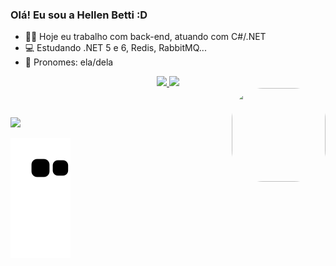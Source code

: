 ### Olá! Eu sou a Hellen Betti :D

- 👩‍💻 Hoje eu trabalho com back-end, atuando com C#/.NET
- 💻 Estudando .NET 5 e 6, Redis, RabbitMQ...
- 👩 Pronomes: ela/dela

<div align="center">
  <a href="https://github.com/HellenBetti">
  <img height="180em" src="https://github-readme-stats.vercel.app/api?username=HellenBetti&show_icons=true&theme=bear&include_all_commits=true&count_private=true"/>
  <img height="130em" src="https://github-readme-stats.vercel.app/api/top-langs/?username=HellenBetti&layout=compact&langs_count=7&theme=bear"/>
</div>
  <link rel="stylesheet" href="https://cdn.jsdelivr.net/gh/devicons/devicon@v2.14.0/devicon.min.css"> 
  <a href="https://picasion.com/"><img align="right" src="https://i.picasion.com/pic91/c8cfec92a75c1fe4c412a7dbe1eb9a67.gif" width="150" height="150" style="border-radius:50px; alt="https://picasion.com/" /></a><br />
</div>
    
  <link rel="stylesheet" href="https://cdn.jsdelivr.net/gh/devicons/devicon@v2.14.0/devicon.min.css"> 
    
  ##
  
  <div> 
  <a href="https://www.linkedin.com/in/hellen-brand%C3%A3o-b60156166/" target="_blank"><img src="https://img.shields.io/badge/-LinkedIn-%230077B5?style=for-the-badge&logo=linkedin&logoColor=white" target="_blank"></a> 
 
  ![Snake animation](https://github.com/HellenBetti/HellenBetti/blob/output/github-contribution-grid-snake.svg)
 
</div>
